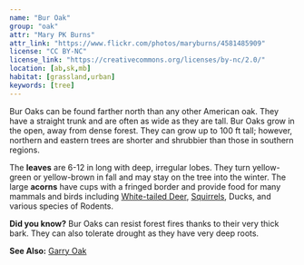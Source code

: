 ```yaml
---
name: "Bur Oak"
group: "oak"
attr: "Mary PK Burns"
attr_link: "https://www.flickr.com/photos/maryburns/4581485909"
license: "CC BY-NC"
license_link: "https://creativecommons.org/licenses/by-nc/2.0/"
location: [ab,sk,mb]
habitat: [grassland,urban]
keywords: [tree]
---
```

Bur Oaks can be found farther north than any other American oak. They have a straight trunk and are often as wide as they are tall. Bur Oaks grow in the open, away from dense forest. They can grow up to 100 ft tall; however, northern and eastern trees are shorter and shrubbier than those in southern regions.

The **leaves** are 6-12 in long with deep, irregular lobes. They turn yellow-green or yellow-brown in fall and may stay on the tree into the winter. The large **acorns** have cups with a fringed border and provide food for many mammals and birds including [White-tailed Deer](/animals/whtdeer/), [Squirrels](/animals/squirrel/), Ducks, and various species of Rodents.

**Did you know?** Bur Oaks can resist forest fires thanks to their very thick bark. They can also tolerate drought as they have very deep roots.

<!-- generated, do not edit -->
**See Also:**
[Garry Oak](/trees/garry/)
